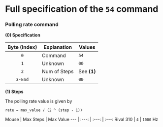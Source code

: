 # Full specification of the `54` command
### Polling rate command

**(0) Specification**

Byte (Index) | Explanation | Values
:---: | --- | ---
`0` | Command | `54`
`1` | Unknown | `00`
`2` | Num of Steps | See **(1)**
`3-End` | Unknown | `00`

**(1) Steps**

The polling rate value is given by
```
rate = max_value / (2 ^ (step - 1))
```

Mouse | Max Steps | Max Value
--- | :---: | :---: | :---:
Rival 310 | `4` | `1000` Hz
